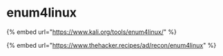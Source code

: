 # enum4linux

{% embed url="https://www.kali.org/tools/enum4linux/" %}

{% embed url="https://www.thehacker.recipes/ad/recon/enum4linux" %}

